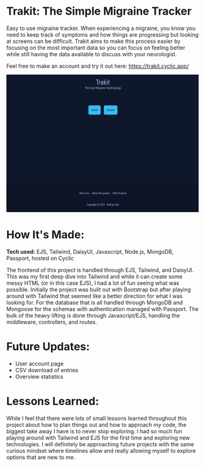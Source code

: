 # Trakit: The Simple Migraine Tracker

Easy to use migraine tracker. When experiencing a migraine, you know you need to keep track of symptoms and how things are progressing but looking at screens can be difficult. Trakit aims to make this process easier by focusing on the most important data so you can focus on feeling better while still having the data available to discuss with your neurologist. 

Feel free to make an account and try it out here: https://trakit.cyclic.app/

![](/trakit%20resized.png)


# How It's Made:
**Tech used:** EJS, Tailwind, DaisyUI, Javascript, Node.js, MongoDB, Passport, hosted on Cyclic

The frontend of this project is handled through EJS, Tailwind, and DaisyUI. This was my first deep dive into Tailwind and while it can create some messy HTML (or in this case EJS), I had a lot of fun seeing what was possible. Initially the project was built out with Bootstrap but after playing around with Tailwind that seemed like a better direction for what I was looking for. For the database that is all handled through MongoDB and Mongoose for the schemas with authentication managed with Passport. The bulk of the heavy lifting is done through Javascript/EJS, handling the middleware, controllers, and routes.

# Future Updates:
* User account page
* CSV download of entries
* Overview statistics


# Lessons Learned:
While I feel that there were lots of small lessons learned throughout this project about how to plan things out and how to approach my code, the biggest take away I have is to never stop exploring. I had so much fun playing around with Tailwind and EJS for the first time and exploring new technologies. I will definitely be approaching future projects with the same curious mindset where timelines allow and really allowing myself to explore options that are new to me. 
